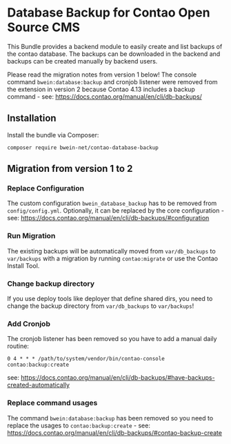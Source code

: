 # Database Backup for Contao Open Source CMS

This Bundle provides a backend module to easily create and list backups of the contao database. The backups can be
downloaded in the backend and backups can be created manually by backend users.

Please read the migration notes from version 1 below!
The console command `bwein:database:backup` and cronjob listener were removed from the extension in version 2 because
Contao 4.13 includes a backup command - see: https://docs.contao.org/manual/en/cli/db-backups/

## Installation

Install the bundle via Composer:

```
composer require bwein-net/contao-database-backup
```

## Migration from version 1 to 2

### Replace Configuration

The custom configuration `bwein_database_backup` has to be removed from `config/config.yml`.
Optionally, it can be replaced by the core configuration - see: https://docs.contao.org/manual/en/cli/db-backups/#configuration

### Run Migration

The existing backups will be automatically moved from `var/db_backups` to `var/backups` with a migration by
running `contao:migrate` or use the Contao Install Tool.

### Change backup directory

If you use deploy tools like deployer that define shared dirs, you need to change the backup directory from `var/db_backups` to `var/backups`!

### Add Cronjob

The cronjob listener has been removed so you have to add a manual daily routine:

```
0 4 * * * /path/to/system/vendor/bin/contao-console contao:backup:create
```

see: https://docs.contao.org/manual/en/cli/db-backups/#have-backups-created-automatically

### Replace command usages

The command `bwein:database:backup` has been removed so you need to replace the usages to `contao:backup:create` -
see: https://docs.contao.org/manual/en/cli/db-backups/#contao-backup-create
